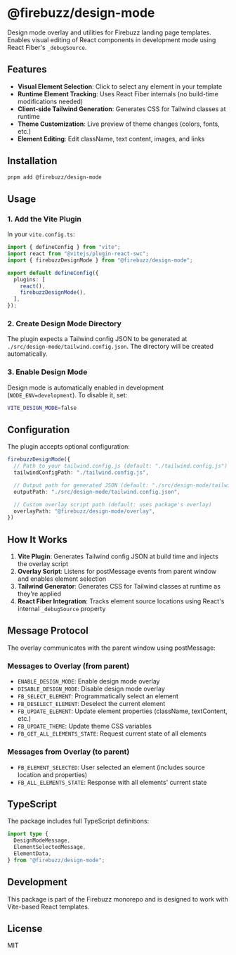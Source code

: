 # @firebuzz/design-mode

Design mode overlay and utilities for Firebuzz landing page templates. Enables visual editing of React components in development mode using React Fiber's `_debugSource`.

## Features

- **Visual Element Selection**: Click to select any element in your template
- **Runtime Element Tracking**: Uses React Fiber internals (no build-time modifications needed)
- **Client-side Tailwind Generation**: Generates CSS for Tailwind classes at runtime
- **Theme Customization**: Live preview of theme changes (colors, fonts, etc.)
- **Element Editing**: Edit className, text content, images, and links

## Installation

```bash
pnpm add @firebuzz/design-mode
```

## Usage

### 1. Add the Vite Plugin

In your `vite.config.ts`:

```typescript
import { defineConfig } from "vite";
import react from "@vitejs/plugin-react-swc";
import { firebuzzDesignMode } from "@firebuzz/design-mode";

export default defineConfig({
  plugins: [
    react(),
    firebuzzDesignMode(),
  ],
});
```

### 2. Create Design Mode Directory

The plugin expects a Tailwind config JSON to be generated at `./src/design-mode/tailwind.config.json`. The directory will be created automatically.

### 3. Enable Design Mode

Design mode is automatically enabled in development (`NODE_ENV=development`). To disable it, set:

```bash
VITE_DESIGN_MODE=false
```

## Configuration

The plugin accepts optional configuration:

```typescript
firebuzzDesignMode({
  // Path to your tailwind.config.js (default: "./tailwind.config.js")
  tailwindConfigPath: "./tailwind.config.js",

  // Output path for generated JSON (default: "./src/design-mode/tailwind.config.json")
  outputPath: "./src/design-mode/tailwind.config.json",

  // Custom overlay script path (default: uses package's overlay)
  overlayPath: "@firebuzz/design-mode/overlay",
})
```

## How It Works

1. **Vite Plugin**: Generates Tailwind config JSON at build time and injects the overlay script
2. **Overlay Script**: Listens for postMessage events from parent window and enables element selection
3. **Tailwind Generator**: Generates CSS for Tailwind classes at runtime as they're applied
4. **React Fiber Integration**: Tracks element source locations using React's internal `_debugSource` property

## Message Protocol

The overlay communicates with the parent window using postMessage:

### Messages to Overlay (from parent)

- `ENABLE_DESIGN_MODE`: Enable design mode overlay
- `DISABLE_DESIGN_MODE`: Disable design mode overlay
- `FB_SELECT_ELEMENT`: Programmatically select an element
- `FB_DESELECT_ELEMENT`: Deselect the current element
- `FB_UPDATE_ELEMENT`: Update element properties (className, textContent, etc.)
- `FB_UPDATE_THEME`: Update theme CSS variables
- `FB_GET_ALL_ELEMENTS_STATE`: Request current state of all elements

### Messages from Overlay (to parent)

- `FB_ELEMENT_SELECTED`: User selected an element (includes source location and properties)
- `FB_ALL_ELEMENTS_STATE`: Response with all elements' current state

## TypeScript

The package includes full TypeScript definitions:

```typescript
import type {
  DesignModeMessage,
  ElementSelectedMessage,
  ElementData,
} from "@firebuzz/design-mode";
```

## Development

This package is part of the Firebuzz monorepo and is designed to work with Vite-based React templates.

## License

MIT

